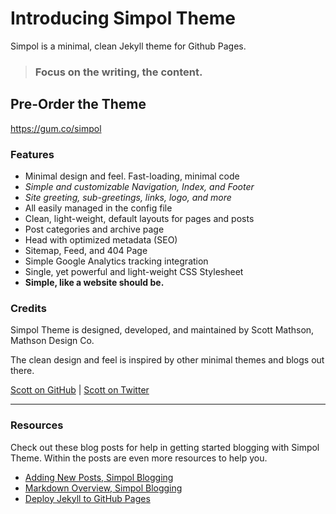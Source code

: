 # Introducing Simpol Theme

Simpol is a minimal, clean Jekyll theme for Github Pages.

>### Focus on the writing, the content.

## Pre-Order the Theme

<https://gum.co/simpol>

### Features

* Minimal design and feel. Fast-loading, minimal code
* *Simple and customizable Navigation, Index, and Footer*
* *Site greeting, sub-greetings, links, logo, and more*
* All easily managed in the config file
* Clean, light-weight, default layouts for pages and posts
* Post categories and archive page
* Head with optimized metadata (SEO)
* Sitemap, Feed, and 404 Page
* Simple Google Analytics tracking integration
* Single, yet powerful and light-weight CSS Stylesheet
* **Simple, like a website should be.**

### Credits

Simpol Theme is designed, developed, and maintained by Scott Mathson, Mathson Design Co.

The clean design and feel is inspired by other minimal themes and blogs out there.

[Scott on GitHub](https://github.com/scottdesdev) | [Scott on Twitter](https://twitter.com/scottmathson)

---

### Resources

Check out these blog posts for help in getting started blogging with Simpol Theme. Within the posts are even more resources to help you.

* [Adding New Posts, Simpol Blogging](https://simpolthe.me/tips/tricks/2017/04/16/writing-new-post/)
* [Markdown Overview, Simpol Blogging](https://simpolthe.me/tips/tricks/2017/04/15/blogging-in-markdown-overview/)
* [Deploy Jekyll to GitHub Pages](https://jekyllrb.com/docs/github-pages/)
